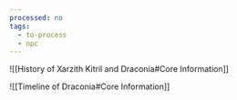 ```yaml
---
processed: no
tags:
  - to-process
  - npc
---
```

![[History of Xarzith Kitril and Draconia#Core Information]]

![[Timeline of Draconia#Core Information]]
